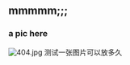 ## mmmmm;;;
### a pic here

![404.jpg](https://s2.loli.net/2022/04/10/Cyf9QZhUJMWDPsl.jpg)
测试一张图片可以放多久